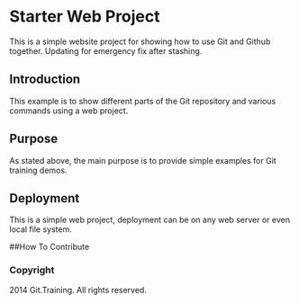 # Starter Web Project

This is a simple website project for showing how to use Git and Github together. Updating for  emergency fix after stashing.

## Introduction

This example is to show different parts of the Git repository and various commands using a web project. 

## Purpose

As stated above, the main purpose is to provide simple examples for Git training demos.

## Deployment

This is a simple web project, deployment can be on any web server or even local file system.

##How To Contribute


### Copyright

2014 Git.Training. All rights reserved.